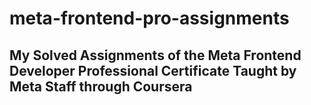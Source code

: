 # meta-frontend-pro-assignments
## My Solved Assignments of the Meta Frontend Developer Professional Certificate Taught by Meta Staff through Coursera
